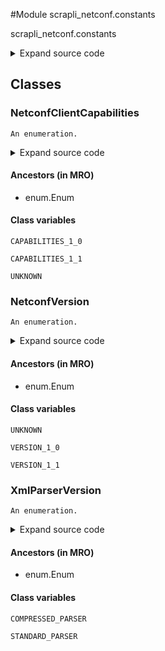 <link rel="preload stylesheet" as="style" href="https://cdnjs.cloudflare.com/ajax/libs/10up-sanitize.css/11.0.1/sanitize.min.css" integrity="sha256-PK9q560IAAa6WVRRh76LtCaI8pjTJ2z11v0miyNNjrs=" crossorigin>
<link rel="preload stylesheet" as="style" href="https://cdnjs.cloudflare.com/ajax/libs/10up-sanitize.css/11.0.1/typography.min.css" integrity="sha256-7l/o7C8jubJiy74VsKTidCy1yBkRtiUGbVkYBylBqUg=" crossorigin>
<link rel="stylesheet preload" as="style" href="https://cdnjs.cloudflare.com/ajax/libs/highlight.js/10.1.1/styles/github.min.css" crossorigin>
<script defer src="https://cdnjs.cloudflare.com/ajax/libs/highlight.js/10.1.1/highlight.min.js" integrity="sha256-Uv3H6lx7dJmRfRvH8TH6kJD1TSK1aFcwgx+mdg3epi8=" crossorigin></script>
<script>window.addEventListener('DOMContentLoaded', () => hljs.initHighlighting())</script>















#Module scrapli_netconf.constants

scrapli_netconf.constants

<details class="source">
    <summary>
        <span>Expand source code</span>
    </summary>
    <pre>
        <code class="python">
"""scrapli_netconf.constants"""
from enum import Enum


class XmlParserVersion(Enum):
    COMPRESSED_PARSER = "flat"
    STANDARD_PARSER = "standard"


class NetconfVersion(Enum):
    UNKNOWN = "unknown"
    VERSION_1_0 = "1.0"
    VERSION_1_1 = "1.1"


class NetconfClientCapabilities(Enum):
    UNKNOWN = "unknown"
    CAPABILITIES_1_0 = """
<?xml version="1.0" encoding="utf-8"?>
    <hello xmlns="urn:ietf:params:xml:ns:netconf:base:1.0">
        <capabilities>
            <capability>urn:ietf:params:netconf:base:1.0</capability>
        </capabilities>
</hello>]]>]]>"""
    CAPABILITIES_1_1 = """
<?xml version="1.0" encoding="utf-8"?>
    <hello xmlns="urn:ietf:params:xml:ns:netconf:base:1.0">
        <capabilities>
            <capability>urn:ietf:params:netconf:base:1.1</capability>
        </capabilities>
</hello>]]>]]>"""
        </code>
    </pre>
</details>



## Classes

### NetconfClientCapabilities


```text
An enumeration.
```

<details class="source">
    <summary>
        <span>Expand source code</span>
    </summary>
    <pre>
        <code class="python">
class NetconfClientCapabilities(Enum):
    UNKNOWN = "unknown"
    CAPABILITIES_1_0 = """
<?xml version="1.0" encoding="utf-8"?>
    <hello xmlns="urn:ietf:params:xml:ns:netconf:base:1.0">
        <capabilities>
            <capability>urn:ietf:params:netconf:base:1.0</capability>
        </capabilities>
</hello>]]>]]>"""
    CAPABILITIES_1_1 = """
<?xml version="1.0" encoding="utf-8"?>
    <hello xmlns="urn:ietf:params:xml:ns:netconf:base:1.0">
        <capabilities>
            <capability>urn:ietf:params:netconf:base:1.1</capability>
        </capabilities>
</hello>]]>]]>"""
        </code>
    </pre>
</details>


#### Ancestors (in MRO)
- enum.Enum
#### Class variables

    
`CAPABILITIES_1_0`




    
`CAPABILITIES_1_1`




    
`UNKNOWN`






### NetconfVersion


```text
An enumeration.
```

<details class="source">
    <summary>
        <span>Expand source code</span>
    </summary>
    <pre>
        <code class="python">
class NetconfVersion(Enum):
    UNKNOWN = "unknown"
    VERSION_1_0 = "1.0"
    VERSION_1_1 = "1.1"
        </code>
    </pre>
</details>


#### Ancestors (in MRO)
- enum.Enum
#### Class variables

    
`UNKNOWN`




    
`VERSION_1_0`




    
`VERSION_1_1`






### XmlParserVersion


```text
An enumeration.
```

<details class="source">
    <summary>
        <span>Expand source code</span>
    </summary>
    <pre>
        <code class="python">
class XmlParserVersion(Enum):
    COMPRESSED_PARSER = "flat"
    STANDARD_PARSER = "standard"
        </code>
    </pre>
</details>


#### Ancestors (in MRO)
- enum.Enum
#### Class variables

    
`COMPRESSED_PARSER`




    
`STANDARD_PARSER`